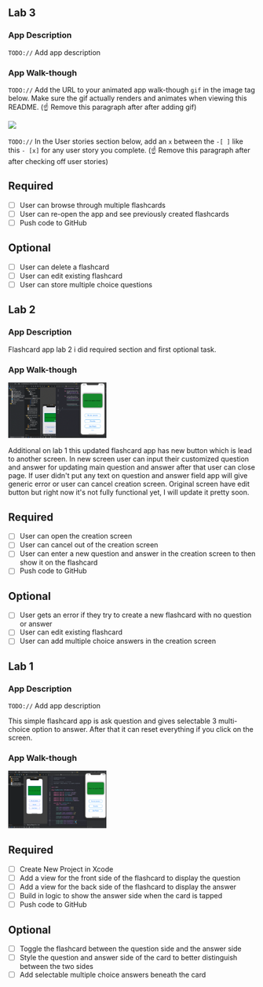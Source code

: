 ## Lab 3

### App Description
`TODO://` Add app description

### App Walk-though
`TODO://` Add the URL to your animated app walk-though `gif` in the image tag below. Make sure the gif actually renders and animates when viewing this README. (☝️ Remove this paragraph after after adding gif)

<img src="YOUR_GIF_URL_HERE" width=200><br>

`TODO://` In the User stories section below, add an `x` between the `-[ ]` like this `- [x]` for any user story you complete. (☝️ Remove this paragraph after after checking off user stories)

## Required
- [ ] User can browse through multiple flashcards
- [ ] User can re-open the app and see previously created flashcards
- [ ] Push code to GitHub
## Optional
- [ ] User can delete a flashcard
- [ ] User can edit existing flashcard
- [ ] User can store multiple choice questions

## Lab 2

### App Description
Flashcard app lab 2
i did required section and first optional task.

### App Walk-though

<img src="flashcardLab2.gif" width=200><br>


Additional on lab 1 this updated flashcard app has new button which is lead to another screen. In new screen user can input their customized question and answer for updating main question and answer after that user can close page. If user didn't put any text on question and answer field app will give generic error or user can cancel creation screen. Original screen have edit button but right now it's not fully functional yet, I will update it pretty soon. 

## Required
- [ ] User can open the creation screen
- [ ] User can cancel out of the creation screen
- [ ] User can enter a new question and answer in the creation screen to then show it on the flashcard
- [ ] Push code to GitHub
## Optional
- [ ] User gets an error if they try to create a new flashcard with no question or answer
- [ ] User can edit existing flashcard
- [ ] User can add multiple choice answers in the creation screen

## Lab 1

### App Description
`TODO://` Add app description

This simple flashcard app is ask question and gives selectable 3 multi-choice option to answer.
After that it can reset everything if you click on the screen. 

### App Walk-though

<img src="Flashcards.gif" width=200><br>

## Required
- [ ] Create New Project in Xcode
- [ ] Add a view for the front side of the flashcard to display the question
- [ ] Add a view for the back side of the flashcard to display the answer
- [ ] Build in logic to show the answer side when the card is tapped
- [ ] Push code to GitHub
## Optional
- [ ] Toggle the flashcard between the question side and the answer side
- [ ] Style the question and answer side of the card to better distinguish between the two sides
- [ ] Add selectable multiple choice answers beneath the card
